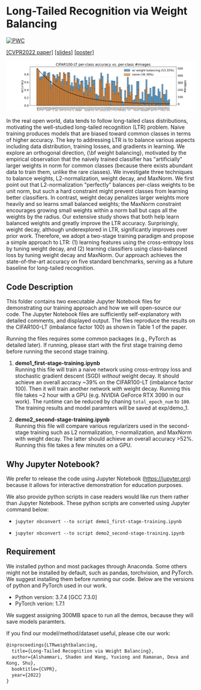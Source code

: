 # Long-Tailed Recognition via Weight Balancing
[![PWC](https://img.shields.io/endpoint.svg?url=https://paperswithcode.com/badge/long-tailed-recognition-via-weight-balancing/long-tail-learning-on-cifar-100-lt-r-100)](https://paperswithcode.com/sota/long-tail-learning-on-cifar-100-lt-r-100?p=long-tailed-recognition-via-weight-balancing)

 <a href="https://arxiv.org/abs/2203.14197" target="_blank">\[CVPR2022 paper\]</a>
 <a href="https://drive.google.com/file/d/15Fx3bonRQQNCT3mpwm25vfEqvURKpfaM/view?usp=sharing" target="_blank">\[slides\]</a>
 <a href="https://drive.google.com/file/d/1XwN3peQGoJBtKUOBvIIg1fL8_O3Trpff/view?usp=sharing" target="_blank">\[poster\]</a>

![alt text](./assets/per_class_acc.png "splashing figure")

In the real open world, data tends to follow long-tailed class distributions, motivating the well-studied long-tailed recognition (LTR) problem. Naive training produces models that are biased toward common classes in terms of higher accuracy. The key to addressing LTR is to balance various aspects including data distribution, training losses, and gradients in learning. We explore an orthogonal direction, {\bf weight balancing}, motivated by the empirical observation that the naively trained classifier has "artificially" larger weights in norm for common classes (because there exists abundant data to train them, unlike the rare classes). We investigate three techniques to balance weights, L2-normalization, weight decay, and MaxNorm. We first point out that L2-normalization "perfectly" balances per-class weights to be unit norm, but such a hard constraint might prevent classes from learning better classifiers. In contrast, weight decay penalizes larger weights more heavily and so learns small balanced weights; the MaxNorm constraint encourages growing small weights within a norm ball but caps all the weights by the radius. Our extensive study shows that both help learn balanced weights and greatly improve the LTR accuracy. Surprisingly, weight decay, although underexplored in LTR, significantly improves over prior work. Therefore, we adopt a two-stage training paradigm and propose a simple approach to LTR: (1) learning features using the cross-entropy loss by tuning weight decay, and (2) learning classifiers using class-balanced loss by tuning weight decay and MaxNorm. Our approach achieves the state-of-the-art accuracy on five standard benchmarks, serving as a future baseline for long-tailed recognition.



## Code Description

This folder contains two executable Jupyter Notebook files for demonstrating our training approach and how we will open-source our code. The Jupyter Notebook files are sufficiently self-explanatory with detailed comments, and displayed output. The files reproduce the results on the CIFAR100-LT (imbalance factor 100) as shown in Table 1 of the paper.

Running the files requires some common packages (e.g., PyTorch as detailed later). If running, please start with the first stage training demo before running the second stage training.

1. **demo1_first-stage-training.ipynb** <br>  Running this file will train a naive network using cross-entropy loss and stochastic gradient descent (SGD) *without* weight decay. It should achieve an overall accracy ~39% on the CIFAR100-LT (imbalance factor 100). Then it will train another network *with* weight decay. Running this file takes ~2 hour with a GPU (e.g. NVIDIA GeForce RTX 3090 in our work). The runtime can be reduced by chaning ``` total_epoch_num ``` to ```100```. The training results and model paramters will be saved at exp/demo_1.


2. **demo2_second-stage-training.ipynb** <br> 
    Running this file will compare various regularizers used in the second-stage training such as L2 normalization, $\tau$-normalization, and MaxNorm with weight decay. The latter should achieve an overall accuracy >52\%. Running this file takes a few minutes on a GPU.


## Why Jupyter Notebook?
We prefer to release the code using Jupyter Notebook (https://jupyter.org) because it allows for interactive demonstration for education purposes.

We also provide python scripts in case readers would like run them rather than Jupyter Notebook. These python scripts are converted using Jupyter command below:
 - ``` jupyter nbconvert --to script demo1_first-stage-training.ipynb ```

 - ``` jupyter nbconvert --to script demo2_second-stage-training.ipynb ```


## Requirement
We installed python and most packages through Anaconda. Some others might not be installed by default, such as pandas, torchvision, and PyTorch. We suggest installing them before running our code. Below are the versions of python and PyTorch used in our work. 

 - Python version: 3.7.4 [GCC 7.3.0]
 - PyTorch verion: 1.7.1

We suggest assigning 300MB space to run all the demos, because they will save models paramters.

If you find our model/method/dataset useful, please cite our work:

    @inproceedings{LTRweightbalancing,
      title={Long-Tailed Recognition via Weight Balancing},
      author={Alshammari, Shaden and Wang, Yuxiong and Ramanan, Deva and Kong, Shu},
      booktitle={CVPR},
      year={2022}
    }
